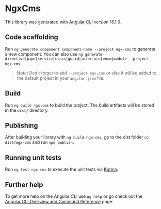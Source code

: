 # NgxCms

This library was generated with [Angular CLI](https://github.com/angular/angular-cli) version 16.1.0.

## Code scaffolding

Run `ng generate component component-name --project ngx-cms` to generate a new component. You can also use `ng generate directive|pipe|service|class|guard|interface|enum|module --project ngx-cms`.
> Note: Don't forget to add `--project ngx-cms` or else it will be added to the default project in your `angular.json` file. 

## Build

Run `ng build ngx-cms` to build the project. The build artifacts will be stored in the `dist/` directory.

## Publishing

After building your library with `ng build ngx-cms`, go to the dist folder `cd dist/ngx-cms` and run `npm publish`.

## Running unit tests

Run `ng test ngx-cms` to execute the unit tests via [Karma](https://karma-runner.github.io).

## Further help

To get more help on the Angular CLI use `ng help` or go check out the [Angular CLI Overview and Command Reference](https://angular.io/cli) page.
